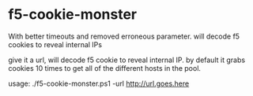 # f5-cookie-monster
With better timeouts and removed erroneous parameter. will decode f5 cookies to reveal internal IPs

give it a url, will decode f5 cookie to reveal internal IP. by default it grabs cookies 10 times to get all of the different hosts in the pool.

usage: ./f5-cookie-monster.ps1 -url http://url.goes.here

